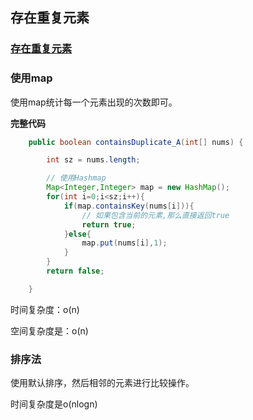 ## 存在重复元素

### [存在重复元素](https://leetcode-cn.com/leetbook/read/top-interview-questions/xm1rfd/)

### 使用map

使用map统计每一个元素出现的次数即可。

**完整代码**

~~~java
    public boolean containsDuplicate_A(int[] nums) {

        int sz = nums.length;

        // 使用Hashmap
        Map<Integer,Integer> map = new HashMap();
        for(int i=0;i<sz;i++){
            if(map.containsKey(nums[i])){
                // 如果包含当前的元素,那么直接返回true
                return true;
            }else{
                map.put(nums[i],1);
            }
        }
        return false;

    }
~~~

时间复杂度：o(n)

空间复杂度是：o(n)

### 排序法

使用默认排序，然后相邻的元素进行比较操作。

时间复杂度是o(nlogn)